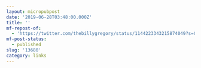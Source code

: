 ```yaml
---
layout: micropubpost
date: '2019-06-28T03:48:00.000Z'
title: ''
mf-repost-of:
  - 'https://twitter.com/thebillygregory/status/1144223343215874049?s=09'
mf-post-status:
  - published
slug: '13680'
category: links
---
```


